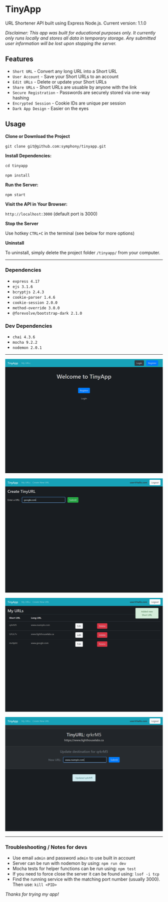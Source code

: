 # TinyApp

URL Shortener API built using Express Node.js.
Current version: 1.1.0

*Disclaimer: This app was built for educational purposes only.*
*It currently only runs locally and stores all data in temporary storage. Any submitted user information will be lost upon stopping the server.*

## Features

* `Short URL` - Convert any long URL into a Short URL
* `User Account` - Save your Short URLs to an account
* `Edit URLs` - Delete or update your Short URLs
* `Share URLs` - Short URLs are usuable by anyone with the link
* `Secure Registration` - Passwords are securely stored via one-way hashing
* `Encrypted Session` - Cookie IDs are unique per session
* `Dark App Design` - Easier on the eyes

## Usage

**Clone or Download the Project**

`git clone git@github.com:symphony/tinyapp.git`

**Install Dependencies:**

`cd tinyapp`

`npm install`

**Run the Server:**

`npm start`

**Visit the API in Your Browser:**

`http://localhost:3000` (default port is 3000)

**Stop the Server**

Use hotkey `CTRL+C` in the terminal (see below for more options)

**Uninstall**

To uninstall, simply delete the project folder `/tinyapp/` from your computer.

---
### Dependencies
* `express 4.17`
* `ejs 3.1.6`
* `bcryptjs 2.4.3`
* `cookie-parser 1.4.6`
* `cookie-session 2.0.0`
* `method-override 3.0.0`
* `@forevolve/bootstrap-dark 2.1.0`


### Dev Dependencies
* `chai 4.3.6`
* `mocha 9.2.2`
* `nodemon 2.0.1`

---

![Screenshot of TinyApp Homepage](docs/tiny1.png?raw=true "Homepage")

![Screenshot of New URL](docs/tiny2.png?raw=true "New Short URL")

![Screenshot of Dashboard](docs/tiny3.png?raw=true "User Dashboard")

![Screenshot of Edit Page](docs/tiny4.png?raw=true "Edit Page")

---

### Troubleshooting / Notes for devs

 - Use email `admin` and password `admin` to use built in account
 - Server can be run with nodemon by using: `npm run dev`
 - Mocha tests for helper functions can be run using: `npm test`
 - If you need to force close the server it can be found using: `lsof -i tcp`
 - Find the running service with the matching port number (usually 3000). Then use: `kill <PID>`

*Thanks for trying my app!*